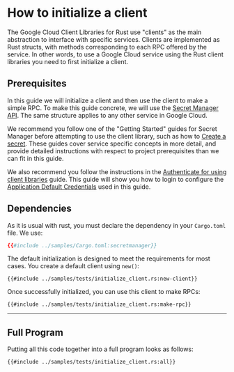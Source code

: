 <!-- 
Copyright 2025 Google LLC

Licensed under the Apache License, Version 2.0 (the "License");
you may not use this file except in compliance with the License.
You may obtain a copy of the License at

    https://www.apache.org/licenses/LICENSE-2.0

Unless required by applicable law or agreed to in writing, software
distributed under the License is distributed on an "AS IS" BASIS,
WITHOUT WARRANTIES OR CONDITIONS OF ANY KIND, either express or implied.
See the License for the specific language governing permissions and
limitations under the License.
-->

# How to initialize a client

The Google Cloud Client Libraries for Rust use "clients" as the main
abstraction to interface with specific services. Clients are implemented
as Rust structs, with methods corresponding to each RPC offered by the
service. In other words, to use a Google Cloud service using the Rust
client libraries you need to first initialize a client.

## Prerequisites

In this guide we will initialize a client and then use the client to make
a simple RPC. To make this guide concrete, we will use the
[Secret Manager API]. The same structure applies to any other service in
Google Cloud.

We recommend you follow one of the "Getting Started" guides for Secret Manager
before attempting to use the client library, such as how to [Create a secret].
These guides cover service specific concepts in more detail, and provide
detailed instructions with respect to project prerequisites than we can fit in
this guide.

We also recommend you follow the instructions in the
[Authenticate for using client libraries] guide. This guide will show you how to
login to configure the [Application Default Credentials] used in this guide.

## Dependencies

As it is usual with rust, you must declare the dependency in your
`Cargo.toml` file. We use:

```toml
{{#include ../samples/Cargo.toml:secretmanager}}
```

The default initialization is designed to meet the requirements for most
cases. You create a default client using `new()`:

```rust,ignore,noplayground
{{#include ../samples/tests/initialize_client.rs:new-client}}
```

Once successfully initialized, you can use this client to make RPCs:

```rust,ignore,noplayground
{{#include ../samples/tests/initialize_client.rs:make-rpc}}
```

______________________________________________________________________

## Full Program

Putting all this code together into a full program looks as follows:

```rust,ignore,noplayground
{{#include ../samples/tests/initialize_client.rs:all}}
```

[application default credentials]: https://cloud.google.com/docs/authentication/application-default-credentials
[authenticate for using client libraries]: https://cloud.google.com/docs/authentication/client-libraries
[create a secret]: https://cloud.google.com/secret-manager/docs/creating-and-accessing-secrets
[secret manager api]: https://cloud.google.com/secret-manager
